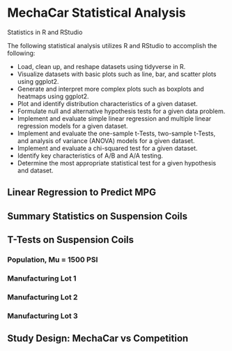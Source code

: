 # MechaCar Statistical Analysis
Statistics in R and RStudio

The following statistical analysis utilizes R and RStudio to accomplish the following:
* Load, clean up, and reshape datasets using tidyverse in R.
* Visualize datasets with basic plots such as line, bar, and scatter plots using ggplot2.
* Generate and interpret more complex plots such as boxplots and heatmaps using ggplot2.
* Plot and identify distribution characteristics of a given dataset.
* Formulate null and alternative hypothesis tests for a given data problem.
* Implement and evaluate simple linear regression and multiple linear regression models for a given dataset.
* Implement and evaluate the one-sample t-Tests, two-sample t-Tests, and analysis of variance (ANOVA) models for a given dataset.
* Implement and evaluate a chi-squared test for a given dataset.
* Identify key characteristics of A/B and A/A testing.
* Determine the most appropriate statistical test for a given hypothesis and dataset.


## Linear Regression to Predict MPG


## Summary Statistics on Suspension Coils


## T-Tests on Suspension Coils

### Population, Mu = 1500 PSI

### Manufacturing Lot 1


### Manufacturing Lot 2


### Manufacturing Lot 3



## Study Design: MechaCar vs Competition
